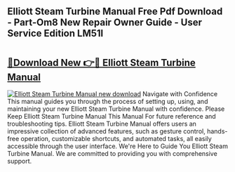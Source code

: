 ## Elliott Steam Turbine Manual Free Pdf Download - Part-Om8 New Repair Owner Guide - User Service Edition LM51l

# <h2><a href="http://bc4688.oget.top/?id=Elliott+Steam+Turbine+Manual">🔗Download New 👉🔴 Elliott Steam Turbine Manual</a></h2>

[![Elliott Steam Turbine Manual new download](https://i.imgur.com/5g1atiW.png)](http://bc4688.oget.top/?id=Elliott+Steam+Turbine+Manual)
Navigate with Confidence This manual guides you through the process of setting up, using, and maintaining your new Elliott Steam Turbine Manual with confidence. Please Keep Elliott Steam Turbine Manual This Manual For future reference and troubleshooting tips. Elliott Steam Turbine Manual offers users an impressive collection of advanced features, such as gesture control, hands-free operation, customizable shortcuts, and automated tasks, all easily accessible through the user interface. We're Here to Guide You Elliott Steam Turbine Manual. We are committed to providing you with comprehensive support.
